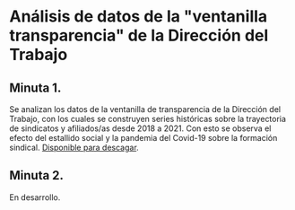 # Análisis de datos de la "ventanilla transparencia" de la Dirección del Trabajo

## Minuta 1. 

Se analizan los datos de la ventanilla de transparencia de la Dirección del Trabajo, con los cuales se construyen series históricas sobre la trayectoria de sindicatos y afiliados/as desde 2018 a 2021. Con esto se observa el efecto del estallido social y la pandemia del Covid-19 sobre la formación sindical. [Disponible para descagar](https://github.com/nicolasrattor/Ventanilla_Sindicatos_DT/raw/main/Minuta1/Minuta1.pdf). 

## Minuta 2. 

En desarrollo.